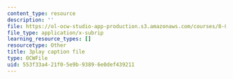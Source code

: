 ```yaml
---
content_type: resource
description: ''
file: https://ol-ocw-studio-app-production.s3.amazonaws.com/courses/8-01sc-classical-mechanics-fall-2016/553f33a421f05e9b93896e0def439211_d2POYCmmM8A.vtt
file_type: application/x-subrip
learning_resource_types: []
resourcetype: Other
title: 3play caption file
type: OCWFile
uid: 553f33a4-21f0-5e9b-9389-6e0def439211
---
```

